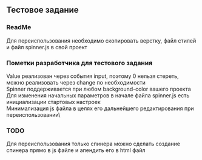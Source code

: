 ## Тестовое задание
### ReadMe
Для переиспользования необходимо скопировать верстку, файл стилей и файл spinner.js в свой проект
### Пометки разработчика для тестового задания
Value реализован через события input, поэтому 0 нельзя стереть, можно реализовать через change по необходимости\
Spinner поддерживается при любом background-color вашего проекта\
Для изменения начальных параметров в начале файла spinner.js есть инициализации стартовых настроек\
Минимализация js файла в целях его дальнейшего редактирования при переиспользовании\

### TODO
Для переиспользования только спинера можно сделать создание спинера прямо в js файле и апендить его в html файл


